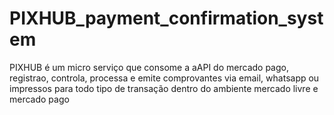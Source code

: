 # PIXHUB_payment_confirmation_system
PIXHUB é um micro serviço que consome a aAPI do mercado pago, registrao, controla, processa e emite comprovantes via email, whatsapp ou impressos para todo tipo de transação dentro do ambiente mercado livre e mercado pago
